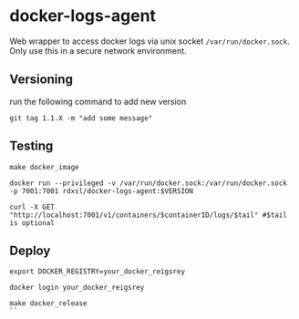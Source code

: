 # docker-logs-agent

Web wrapper to access docker logs via unix socket `/var/run/docker.sock`. Only use this in a secure network environment.

## Versioning
run the following command to add new version
```
git tag 1.1.X -m "add some message"
```

## Testing
```
make docker_image

docker run --privileged -v /var/run/docker.sock:/var/run/docker.sock  -p 7001:7001 rdxsl/docker-logs-agent:$VERSION

curl -X GET "http://localhost:7001/v1/containers/$containerID/logs/$tail" #$tail is optional

```

## Deploy
```
export DOCKER_REGISTRY=your_docker_reigsrey

docker login your_docker_reigsrey

make docker_release
``
